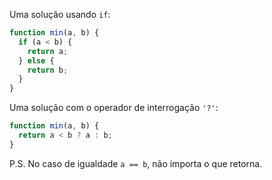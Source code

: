 Uma solução usando `if`:

```js
function min(a, b) {
  if (a < b) {
    return a;
  } else {
    return b;
  }
}
```

Uma solução com o operador de interrogação `'?'`:

```js
function min(a, b) {
  return a < b ? a : b;
}
```

P.S. No caso de igualdade `a == b`, não importa o que retorna.

